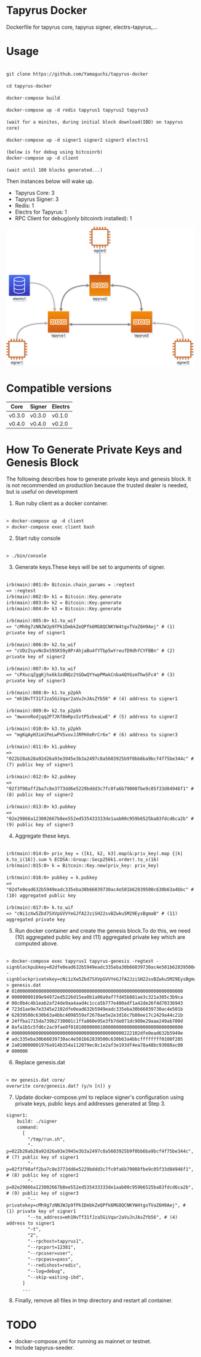 # Tapyrus Docker

Dockerfile for tapyrus core, tapyrus signer, electrs-tapyrus,...

# Usage

```

git clone https://github.com/Yamaguchi/tapyrus-docker

cd tapyrus-docker

docker-compose build

docker-compose up -d redis tapyrus1 tapyrus2 tapyrus3

(wait for a minites, during initial block download(IBD) on tapyrus core)

docker-compose up -d signer1 signer2 signer3 electrs1

(below is for debug using bitcoinrb)
docker-compose up -d client

(wait until 100 blocks generated...)

```

Then instances below will wake up.

- Tapyrus Core: 3
- Tapyrus Signer: 3
- Redis: 1
- Electrs for Tapyrus: 1
- RPC Client for debug(only bitcoinrb installed): 1

![tapyrus docker](tapyrus-docker.png "tapyrus docker")

# Compatible versions

| Core   | Signer | Electrs |
| ------ | ------ | ------- |
| v0.3.0 | v0.3.0 | v0.1.0  |
| v0.4.0 | v0.4.0 | v0.2.0  |

# How To Generate Private Keys and Genesis Block

The following describes how to generate private keys and genesis block.
It is not recommended on production because the trusted dealer is needed, but is useful on development

1. Run ruby client as a docker container.

```

> docker-compose up -d client
> docker-compose exec client bash

```

2. Start ruby console

```

> ./bin/console

```

3. Generate keys.These keys will be set to arguments of signer.

```

irb(main):001:0> Bitcoin.chain_params = :regtest
=> :regtest
irb(main):002:0> k1 = Bitcoin::Key.generate
irb(main):003:0> k2 = Bitcoin::Key.generate
irb(main):004:0> k3 = Bitcoin::Key.generate

irb(main):005:0> k1.to_wif
=> "cMh9g7zNNJWJp9fPk1DmbkZeQPfk6MG8QCNKYW4tgxTVaZ6H9Aej" # (1) private key of signer1

irb(main):006:0> k2.to_wif
=> "cVDzZsyvNcDxS9SKS9y8PrAhjaBu4fYTbp5wYreufD9dhfCYFBBn" # (2) private key of signer2

irb(main):007:0> k3.to_wif
=> "cPXucqZggKjhx6k3zdNQz2tGDwQYYwpPMakCnba4QYGsmThwSFc4" # (3) private key of signer3

irb(main):008:0> k1.to_p2pkh
=> "mh1NvTf31fJza5GiVqar2aVuJnJAsZYb56" # (4) address to signer1

irb(main):009:0> k2.to_p2pkh
=> "mwxnnRodjqq2P7JKf8mRps5ztP5zbeaLwE" # (5) address to signer2

irb(main):010:0> k3.to_p2pkh
=> "mgKqAyH3im1PeLwPVSvovJJRPHXeRrCr6x" # (6) address to signer3

irb(main):011:0> k1.pubkey
=> "022b28ab28a92d26a93e3945e3b3a2497c8a5603925b9f0bb6ba9bcf4f75be344c" # (7) public key of signer1

irb(main):012:0> k2.pubkey
=> "02f3f98aff2ba7c8e3773dd6e5229bddd3c7fc0fa6b79008fbe9c05f33d84946f1" # (8) public key of signer2

irb(main):013:0> k3.pubkey
=> "02e29866a123002667b8ee552ed535433333de1aab00c959b6525ba83fdcd6ca2b" # (9) public key of signer3

```

4. Aggregate these keys.

```

irb(main):014:0> priv_key = ([k1, k2, k3].map(&:priv_key).map {|k| k.to_i(16)}.sum % ECDSA::Group::Secp256k1.order).to_s(16)
irb(main):015:0> k = Bitcoin::Key.new(priv_key: priv_key)

irb(main):016:0> pubkey = k.pubkey
=> "02dfe0ead632b5949eadc335eba30b66039730ac4e501b62839500c630b63a4bbc" # (10) aggregated public key

irb(main):017:0> k.to_wif
=> "cNi1zXw5Zbd7SXVpGVVYeGJfA2JziSH22svBZwku5M29EysBgmaB" # (11) aggregated private key

```

5. Run docker container and create the genesis block.To do this, we need (10) aggregated public key and (11) aggregated private key which are computed above.

```

> docker-compose exec tapyrus1 tapyrus-genesis -regtest -signblockpubkey=02dfe0ead632b5949eadc335eba30b66039730ac4e501b62839500c630b63a4bbc -signblockprivatekey=cNi1zXw5Zbd7SXVpGVVYeGJfA2JziSH22svBZwku5M29EysBgmaB > genesis.dat
# 0100000000000000000000000000000000000000000000000000000000000000
# 00000000109e94972ed5226d15ea0b1a08a9af7fd45b881ae3c321a305c3b9ca
# 00c0b4c4b1eab2af24de9aa4aad4c1cca5b777e480adf1a42de26f4d70336943
# 723d1ae9e7e3345e2102dfe0ead632b5949eadc335eba30b66039730ac4e501b
# 62839500c630b63a4bbc4098559af2670ae5e2e3d16c7b88ee17c2429a44c21b
# 24ffba1715da739b2730001c1ffa860e95e3fb7de071dc980e29aae249ab700d
# 8afa1b5c5fd6c2ac9fae0f010100000001000000000000000000000000000000
# 000000000000000000000000000000000000000000222102dfe0ead632b5949e
# adc335eba30b66039730ac4e501b62839500c630b63a4bbcffffffff0100f205
# 2a010000001976a914b354a112079ec8c1e2af3e193df4ea78a48bc93088ac00
# 000000

```

6. Replace genesis.dat

```

> mv genesis.dat core/
overwrite core/genesis.dat? (y/n [n]) y

```

7. Update docker-compose.yml to replace signer's configuration using private keys, public keys and addresses generated at Step 3.

```
signer1:
    build: ./signer
    command:
      [
        "/tmp/run.sh",
        "-p=022b28ab28a92d26a93e3945e3b3a2497c8a5603925b9f0bb6ba9bcf4f75be344c", # (7) public key of signer1
        "-p=02f3f98aff2ba7c8e3773dd6e5229bddd3c7fc0fa6b79008fbe9c05f33d84946f1", # (8) public key of signer2
        "-p=02e29866a123002667b8ee552ed535433333de1aab00c959b6525ba83fdcd6ca2b", # (9) public key of signer3
        "--privatekey=cMh9g7zNNJWJp9fPk1DmbkZeQPfk6MG8QCNKYW4tgxTVaZ6H9Aej", # (1) private key of signer1
        "--to_address=mh1NvTf31fJza5GiVqar2aVuJnJAsZYb56", # (4) address to signer1
        "-t",
        "2",
        "--rpchost=tapyrus1",
        "--rpcport=12381",
        "--rpcuser=user",
        "--rpcpass=pass",
        "--redishost=redis",
        "--log=debug",
        "--skip-waiting-ibd",
      ]
      ...
```

8. Finally, remove all files in tmp directory and restart all container.

# TODO

- docker-compose.yml for running as mainnet or testnet.
- Include tapyrus-seeder.
